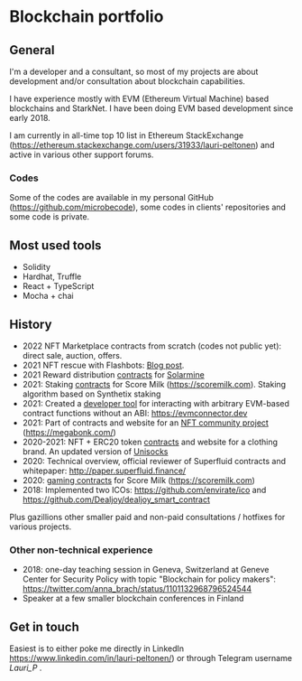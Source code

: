 # Blockchain portfolio

## General

I'm a developer and a consultant, so most of my projects are about development and/or consultation about blockchain capabilities.

I have experience mostly with EVM (Ethereum Virtual Machine) based blockchains and StarkNet. I have been doing EVM based development since early 2018.

I am currently in all-time top 10 list in Ethereum StackExchange (https://ethereum.stackexchange.com/users/31933/lauri-peltonen) and active in various other support forums.

### Codes

Some of the codes are available in my personal GitHub (https://github.com/microbecode), some codes in clients' repositories and some code is private.

## Most used tools

- Solidity
- Hardhat, Truffle
- React + TypeScript
- Mocha + chai

## History

- 2022 NFT Marketplace contracts from scratch (codes not public yet): direct sale, auction, offers.
- 2021 NFT rescue with Flashbots: <a href='https://medium.com/@laurippeltonen/rescuing-an-nft-fd0acccfa25a?source=friends_link&sk=1ad63c60bb05a8460c3cdbb44eff3dd5'>Blog post</a>.
- 2021 Reward distribution <a href='https://github.com/microbecode/Solarmine'>contracts</a> for <a href='http://solarminecoin.com/'>Solarmine</a>
- 2021: Staking <a href='https://github.com/microbecode/Score-Milk-staking'>contracts</a> for Score Milk (https://scoremilk.com). Staking algorithm based on Synthetix staking
- 2021: Created a <a href='https://github.com/microbecode/evm-connector'>developer tool</a> for interacting with arbitrary EVM-based contract functions without an ABI: https://evmconnector.dev
- 2021: Part of contracts and website for an <a href='https://github.com/microbecode/megaBonk'>NFT community project</a> (https://megabonk.com/)
- 2020-2021: NFT + ERC20 token <a href='https://github.com/microbecode/DPriceBranding'>contracts</a> and website for a clothing brand. An updated version of <a href='https://defiprime.com/unisocks-explained'>Unisocks</a>
- 2020: Technical overview, official reviewer of Superfluid contracts and whitepaper: http://paper.superfluid.finance/
- 2020: <a href='https://github.com/microbecode/Score-Milk-token'>gaming contracts</a> for Score Milk (https://scoremilk.com)
- 2018: Implemented two ICOs: https://github.com/envirate/ico and https://github.com/Dealjoy/dealjoy_smart_contract

Plus gazillions other smaller paid and non-paid consultations / hotfixes for various projects.

### Other non-technical experience

- 2018: one-day teaching session in Geneva, Switzerland at Geneve Center for Security Policy with topic "Blockchain for policy makers": https://twitter.com/anna_brach/status/1101132968796524544
- Speaker at a few smaller blockchain conferences in Finland

## Get in touch

Easiest is to either poke me directly in LinkedIn https://www.linkedin.com/in/lauri-peltonen/) or through Telegram username *Lauri_P* .